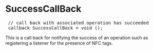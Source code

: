 SuccessCallBack
===============

<pre class="webidl prettyprint">
 // call back with associated operation has succeeded
 callback SuccessCallBack = void ();
</pre>

This is a call back for notifying the success of an operation such as registering a listener for the presence of NFC tags.

